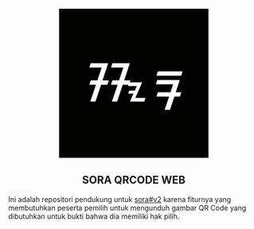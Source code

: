 <p align="center">
   <img width="300" height="300" src="./public/sora.png" />
   <h2 align="center">SORA QRCODE WEB</h2>
</p>

Ini adalah repositori pendukung untuk [sora#v2](https://github.com/reacto11mecha/sora/tree/v2) karena fiturnya yang membutuhkan peserta pemilih untuk mengunduh gambar QR Code yang dibutuhkan untuk bukti bahwa dia memiliki hak pilih.
